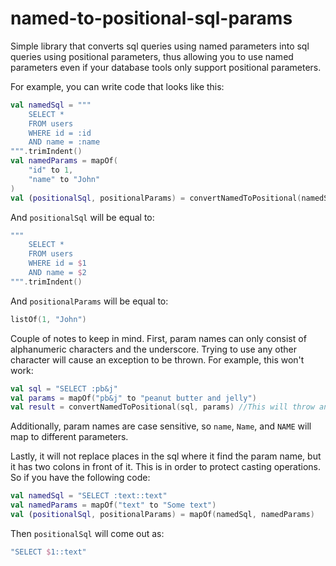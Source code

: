 # named-to-positional-sql-params

Simple library that converts sql queries using named parameters into sql queries using positional
parameters, thus allowing you to use named parameters even if your database tools only support
positional parameters.

For example, you can write code that looks like this:

```kotlin
val namedSql = """
    SELECT *
    FROM users
    WHERE id = :id
    AND name = :name
""".trimIndent()
val namedParams = mapOf(
    "id" to 1,
    "name" to "John"
)
val (positionalSql, positionalParams) = convertNamedToPositional(namedSql, namedParams)
```

And `positionalSql` will be equal to:

```kotlin
"""
    SELECT *
    FROM users
    WHERE id = $1
    AND name = $2
""".trimIndent()
```

And `positionalParams` will be equal to:

```kotlin
listOf(1, "John")
```

Couple of notes to keep in mind. First, param names can only consist of alphanumeric characters
and the underscore. Trying to use any other character will cause an exception to be thrown. For
example, this won't work:

```kotlin
val sql = "SELECT :pb&j"
val params = mapOf("pb&j" to "peanut butter and jelly")
val result = convertNamedToPositional(sql, params) //This will throw an exception
```

Additionally, param names are case sensitive, so `name`, `Name`, and `NAME` will map to different
parameters.

Lastly, it will not replace places in the sql where it find the param name, but it has two colons
in front of it. This is in order to protect casting operations. So if you have the following code:

```kotlin
val namedSql = "SELECT :text::text"
val namedParams = mapOf("text" to "Some text")
val (positionalSql, positionalParams) = mapOf(namedSql, namedParams)
```

Then `positionalSql` will come out as:

```kotlin
"SELECT $1::text"
```